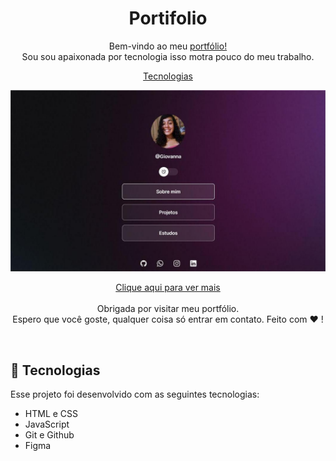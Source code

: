 <h1 align="center"> Portifolio </h1>

<p align="center">
Bem-vindo ao meu <a href="https://hi-giih.github.io/profile/#"> portfólio! </a>
<br> Sou sou apaixonada por tecnologia isso motra pouco do meu trabalho.
</p>

<p align="center">
  <a href="#-tecnologias">Tecnologias</a>
</p>

<p align="center">
  <img alt="portfólio" src=".github/capa.JPG">
</p>

<p align="center"> <a href="https://hi-giih.github.io/profile/#">  Clique aqui para ver mais </a><br>
<br>Obrigada por visitar meu portfólio. <br> Espero que você goste, qualquer coisa só entrar em contato. Feito com ♥ ! </p>
 <br>

## 🚀 Tecnologias

Esse projeto foi desenvolvido com as seguintes tecnologias:

- HTML e CSS
- JavaScript
- Git e Github
- Figma
